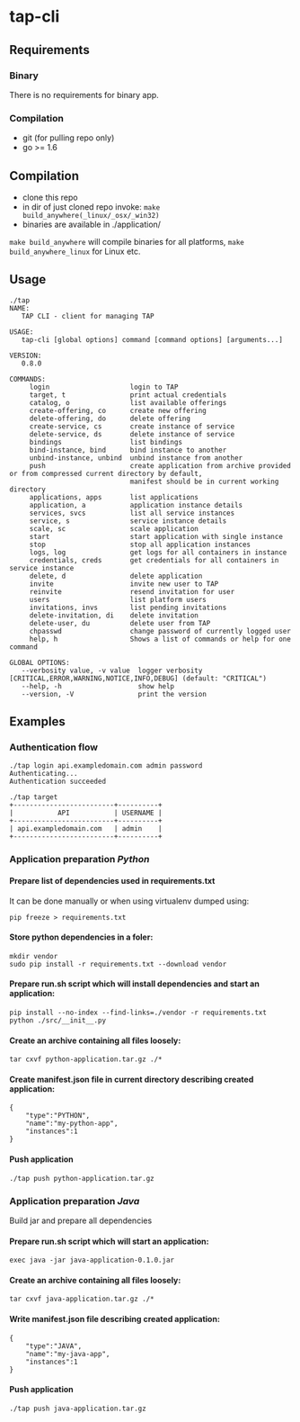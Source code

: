 # tap-cli

## Requirements

### Binary
There is no requirements for binary app.

### Compilation
* git (for pulling repo only) 
* go >= 1.6

## Compilation
* clone this repo
* in dir of just cloned repo invoke: `make build_anywhere(_linux/_osx/_win32)`
* binaries are available in ./application/

`make build_anywhere` will compile binaries for all platforms, `make build_anywhere_linux` for Linux etc.


## Usage
```
./tap
NAME:
   TAP CLI - client for managing TAP

USAGE:
   tap-cli [global options] command [command options] [arguments...]

VERSION:
   0.8.0

COMMANDS:
     login                    login to TAP
     target, t                print actual credentials
     catalog, o               list available offerings
     create-offering, co      create new offering
     delete-offering, do      delete offering
     create-service, cs       create instance of service
     delete-service, ds       delete instance of service
     bindings                 list bindings
     bind-instance, bind      bind instance to another
     unbind-instance, unbind  unbind instance from another
     push                     create application from archive provided or from compressed current directory by default,
                              manifest should be in current working directory
     applications, apps       list applications
     application, a           application instance details
     services, svcs           list all service instances
     service, s               service instance details
     scale, sc                scale application
     start                    start application with single instance
     stop                     stop all application instances
     logs, log                get logs for all containers in instance
     credentials, creds       get credentials for all containers in service instance
     delete, d                delete application
     invite                   invite new user to TAP
     reinvite                 resend invitation for user
     users                    list platform users
     invitations, invs        list pending invitations
     delete-invitation, di    delete invitation
     delete-user, du          delete user from TAP
     chpasswd                 change password of currently logged user
     help, h                  Shows a list of commands or help for one command

GLOBAL OPTIONS:
   --verbosity value, -v value  logger verbosity [CRITICAL,ERROR,WARNING,NOTICE,INFO,DEBUG] (default: "CRITICAL")
   --help, -h                   show help
   --version, -V                print the version
```

## Examples

### Authentication flow
```
./tap login api.exampledomain.com admin password
Authenticating...
Authentication succeeded

./tap target
+-------------------------+----------+
|           API           | USERNAME |
+-------------------------+----------+
| api.exampledomain.com   | admin    |
+-------------------------+----------+
```

### Application preparation *Python*

#### Prepare list of dependencies used in requirements.txt
It can be done manually or when using virtualenv dumped using:
```
pip freeze > requirements.txt
```
#### Store python dependencies in a foler:
```
mkdir vendor
sudo pip install -r requirements.txt --download vendor
```
#### Prepare run.sh script which will install dependencies and start an application:

```
pip install --no-index --find-links=./vendor -r requirements.txt
python ./src/__init__.py
```

#### Create an archive containing all files loosely:
```
tar cxvf python-application.tar.gz ./*
```
#### Create manifest.json file in current directory describing created application:

```
{
    "type":"PYTHON",
    "name":"my-python-app",
    "instances":1
}

```
#### Push application 

```
./tap push python-application.tar.gz
```


### Application preparation *Java*

Build jar and prepare all dependencies 

#### Prepare run.sh script which will start an application:

```
exec java -jar java-application-0.1.0.jar 
```

#### Create an archive containing all files loosely:
```
tar cxvf java-application.tar.gz ./*
```


#### Write manifest.json file describing created application:
```
{
    "type":"JAVA",
    "name":"my-java-app",
    "instances":1
}

```


#### Push application 

```
./tap push java-application.tar.gz
```
